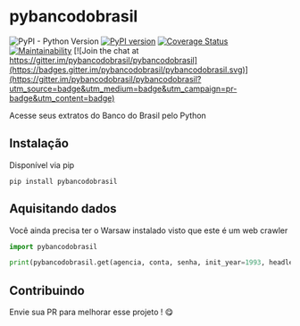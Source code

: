 # pybancodobrasil
![PyPI - Python Version](https://img.shields.io/pypi/pyversions/pybancodobrasil)
[![PyPI version](https://badge.fury.io/py/pybancodobrasil.svg)](https://badge.fury.io/py/pybancodobrasil)
[![Coverage Status](https://coveralls.io/repos/github/andreroggeri/pybancodobrasil/badge.svg?branch=master)](https://coveralls.io/github/andreroggeri/pybancodobrasil?branch=master)
[![Maintainability](https://api.codeclimate.com/v1/badges/e550387e85d315a212af/maintainability)](https://codeclimate.com/github/andreroggeri/pybancodobrasil/maintainability) [![Join the chat at https://gitter.im/pybancodobrasil/pybancodobrasil](https://badges.gitter.im/pybancodobrasil/pybancodobrasil.svg)](https://gitter.im/pybancodobrasil/pybancodobrasil?utm_source=badge&utm_medium=badge&utm_campaign=pr-badge&utm_content=badge)

Acesse seus extratos do Banco do Brasil pelo Python

## Instalação
Disponível via pip

`pip install pybancodobrasil`

## Aquisitando dados
Você ainda precisa ter o Warsaw instalado visto que este é um web crawler
```python
import pybancodobrasil

print(pybancodobrasil.get(agencia, conta, senha, init_year=1993, headless=True, default_timeout = 10))
```

## Contribuindo

Envie sua PR para melhorar esse projeto ! 😋